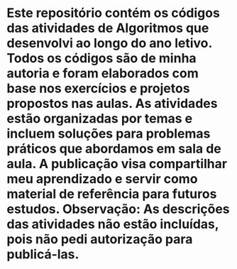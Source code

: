 # Este repositório contém os códigos das atividades de Algoritmos que desenvolvi ao longo do ano letivo. Todos os códigos são de minha autoria e foram elaborados com base nos exercícios e projetos propostos nas aulas. As atividades estão organizadas por temas e incluem soluções para problemas práticos que abordamos em sala de aula. A publicação visa compartilhar meu aprendizado e servir como material de referência para futuros estudos. Observação: As descrições das atividades não estão incluídas, pois não pedi autorização para publicá-las.
